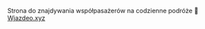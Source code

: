 Strona do znajdywania współpasażerów na codzienne podróże :car: [Wjazdeo.xyz](https://wjazdeo.xyz/)
